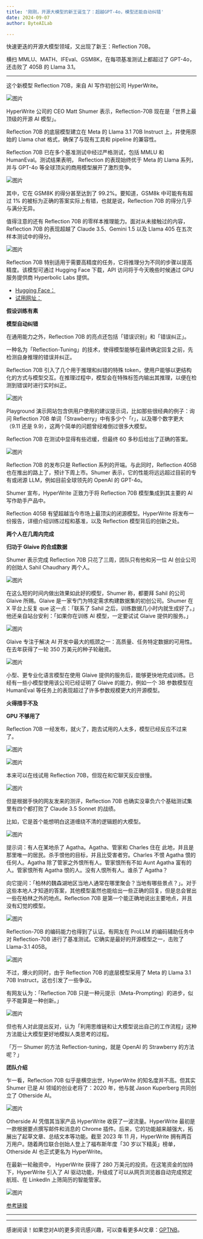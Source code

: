 ```yaml
---
title: '刚刚，开源大模型的新王诞生了：超越GPT-4o，模型还能自动纠错'
date: 2024-09-07
author: ByteAILab

---
```


快速更迭的开源大模型领域，又出现了新王：Reflection 70B。

横扫 MMLU、MATH、IFEval、GSM8K，在每项基准测试上都超过了 GPT-4o，还击败了 405B 的 Llama 3.1。

---


这个新模型 Reflection 70B，来自 AI 写作初创公司 HyperWrite。

![图片](https://image.jiqizhixin.com/uploads/editor/f88b9825-295b-4d47-839b-f7febd19c66b/640.png)

HyperWrite 公司的 CEO Matt Shumer 表示，Reflection-70B 现在是「世界上最顶级的开源 AI 模型」。

Reflection 70B 的底层模型建立在 Meta 的 Llama 3.1 70B Instruct 上，并使用原始的 Llama chat 格式，确保了与现有工具和 pipeline 的兼容性。

Reflection 70B 已在多个基准测试中经过严格测试，包括 MMLU 和 HumanEval。测试结果表明， Reflection 的表现始终优于 Meta 的 Llama 系列，并与 GPT-4o 等全球顶尖的商用模型展开了激烈竞争。

![图片](https://image.jiqizhixin.com/uploads/editor/05c80e4a-a5ad-4ace-9549-eee6885e820e/640.png)

其中，它在 GSM8K 的得分甚至达到了 99.2%。要知道，GSM8k 中可能有有超过 1% 的被标为正确的答案实际上有错，也就是说，Reflection 70B 的得分几乎与满分无异。

值得注意的还有 Reflection 70B 的零样本推理能力。面对从未接触过的内容，Reflection 70B 的表现超越了 Claude 3.5、Gemini 1.5 以及 Llama 405 在五次样本测试中的得分。

![图片](https://image.jiqizhixin.com/uploads/editor/ee5bf750-823b-4910-832e-3b5025ee7445/640.png)

Reflection 70B 特别适用于需要高精度的任务，它将推理分为不同的步骤以提高精度。该模型可通过 Hugging Face 下载，API 访问将于今天晚些时候通过 GPU 服务提供商 Hyperbolic Labs 提供。

- [Hugging Face：](https://huggingface.co/mattshumer/Reflection-70B)
- [试用网址：](https://reflection-playground-production.up.railway.app/)

**假设训练有素**

**模型自动纠错**

在通用能力之外，Reflection 70B 的亮点还包括「错误识别」和「错误纠正」。

一种名为「Reflection-Tuning」的技术，使得模型能够在最终确定回复之前，先检测自身推理的错误并纠正。

Reflection 70B 引入了几个用于推理和纠错的特殊 token，使用户能够以更结构化的方式与模型交互。在推理过程中，模型会在特殊标签内输出其推理，以便在检测到错误时进行实时纠正。

![图片](https://image.jiqizhixin.com/uploads/editor/e4d96a69-7ca5-4303-b748-46a6d032b4af/640.png)

Playground 演示网站包含供用户使用的建议提示词，比如那些很经典的例子：询问 Reflection 70B 单词「Strawberry」中有多少个「r」，以及哪个数字更大（9.11 还是 9.9），这两个简单的问题曾经难倒过很多大模型。

Reflection 70B 在测试中显得有些迟缓，但最终 60 多秒后给出了正确的答案。

![图片](https://image.jiqizhixin.com/uploads/editor/7d0d0ee7-d293-410c-8b57-88957fa24d29/640.png)

Reflection 70B 的发布只是 Reflection 系列的开端。与此同时，Reflection 405B 也在推出的路上了，预计下周上市。Shumer 表示，它的性能将远远超过目前的专有或闭源 LLM，例如目前全球领先的 OpenAI 的 GPT-4o。

Shumer 宣布，HyperWrite 正致力于将 Reflection 70B 模型集成到其主要的 AI 写作助手产品中。

Reflection 405B 有望超越当今市场上最顶尖的闭源模型。HyperWrite 将发布一份报告，详细介绍训练过程和基准，以及 Reflection 模型背后的创新之处。

**两个人在几周内完成**

**归功于 Glaive 的合成数据**

Shumer 表示完成 Reflection 70B 只花了三周，团队只有他和另一位 AI 创业公司的创始人 Sahil Chaudhary 两个人。

![图片](https://image.jiqizhixin.com/uploads/editor/422b0309-2bd2-4916-b1d7-6d2c40b22d64/640.png)

在这么短的时间内做出效果如此好的模型，Shumer 称，都要拜 Sahil 的公司 Glaive 所赐。Glaive 是一家专门为特定需求构建数据集的初创公司。Shumer 在 X 平台上反复 que 这一点：「联系了 Sahil 之后，训练数据几小时内就生成好了。」他还亲自站台安利：「如果你在训练 AI 模型，一定要试试 Glaive 提供的服务。」

![图片](https://image.jiqizhixin.com/uploads/editor/5933aee1-0eda-4f29-8a06-98961d2c0d9f/640.png)

Glaive 专注于解决 AI 开发中最大的瓶颈之一：高质量、任务特定数据的可用性。在去年获得了一轮 350 万美元的种子轮融资。

![图片](https://image.jiqizhixin.com/uploads/editor/8fa828d9-c163-4452-a0e7-09dd279a3c3d/640.png)

小型、更专业化语言模型在使用 Glaive 提供的服务后，能够更快地完成训练。已经有一些小模型使用该公司已经证明了 Glaive 的能力，例如一个 3B 参数模型在 HumanEval 等任务上的表现超过了许多参数规模更大的开源模型。

**火得措手不及**

**GPU 不够用了**

Reflection 70B 一经发布，就火了，跑去试用的人太多，模型已经反应不过来了。

![图片](https://image.jiqizhixin.com/uploads/editor/a35c22e4-3507-435e-a319-1fa90e0ae550/640.png)

![图片](https://image.jiqizhixin.com/uploads/editor/28282661-371c-4bd0-9e36-fdb1277bd3cc/640.png)

本来可以在线试用 Reflection 70B，但现在和它聊天反应很慢。

![图片](https://image.jiqizhixin.com/uploads/editor/d9f6629e-58e4-403f-a53c-fbe7a3f9748d/640.png)

但是根据手快的网友发来的测评，Reflection 70B 也确实没辜负六个基础测试集里有四个都打败了 Claude 3.5 Sonnet 的战绩。

比如，它是首个能想明白这道缠绕不清的逻辑题的大模型。

![图片](https://image.jiqizhixin.com/uploads/editor/24f3234f-d630-4120-9e57-dd0151dfe0a5/640.png)

提示词：有人在某地杀了 Agatha。Agatha、管家和 Charles 住在 此地，并且是那里唯一的居民。杀手恨他的目标，并且比受害者穷。Charles 不恨 Agatha 恨的任何人。Agatha 除了管家之外恨所有人。管家恨所有不如 Aunt Agatha 富有的人。管家恨所有 Agatha 恨的人。没有人恨所有人。谁杀了 Agatha？

向它提问：「柏林的魏森湖地区当地人通常在哪里聚会？当地有哪些景点？」。对于这些本地人才知道的答案，其他模型虽然也能给出一些正确的回复，但是总会冒出一些在柏林之外的地点。Reflection 70B 是第一个能正确地说出主要地点，并且没有幻觉的模型。

![图片](https://image.jiqizhixin.com/uploads/editor/1c07cf55-9bae-480f-9088-11f302a578cb/640.png)

Reflection-70B 的编码能力也得到了认证。有网友在 ProLLM 的编码辅助任务中对 Reflection-70B 进行了基准测试。它确实是最好的开源模型之一，击败了 Llama-3.1 405B。

![图片](https://image.jiqizhixin.com/uploads/editor/4f94bfb1-959c-4d0e-b910-c6568ce9f2be/640.png)

不过，爆火的同时，由于 Reflection 70B 的底层模型采用了 Meta 的 Llama 3.1 70B Instruct，这也引发了一些争议。

有网友认为：「Reflection 70B 只是一种元提示（Meta-Prompting）的进步，似乎不能算是一种创新。」

![图片](https://image.jiqizhixin.com/uploads/editor/479b5c84-a665-4762-8fe8-6223ce62922c/640.png)

但也有人对此提出反对，认为「利用思维链和让大模型说出自己的工作流程」这种方法能让大模型更好地模拟人类思考的过程。

「万一 Shumer 的方法 Reflection-tuning，就是 OpenAI 的 Strawberry 的方法呢？」

**团队介绍**

乍一看，Reflection 70B 似乎是横空出世，HyperWrite 的知名度并不高。但其实 Shumer 已是 AI 领域的创业老将了：2020 年，他与就 Jason Kuperberg 共同创立了 Otherside AI。

![图片](https://image.jiqizhixin.com/uploads/editor/db9bd1c3-34b8-4e02-a188-231476a0bb1b/640.png)

Otherside AI 凭借其当家产品 HyperWrite 收获了一波流量。HyperWrite 最初是一款根据要点撰写邮件和消息的 Chrome 插件。后来，它的功能越来越强大，拓展出了起草文章、总结文本等功能。截至 2023 年 11 月，HyperWrite 拥有两百万用户。随着两位联合创始人登上了福布斯年度「30 岁以下精英」榜单，Otherside AI 也正式更名为 HyperWrite。

在最新一轮融资中， HyperWrite 获得了 280 万美元的投资。在这笔资金的加持下，HyperWrite 引入了 AI 驱动功能，升级成了可以从网页浏览器自动完成预定航班、在 LinkedIn 上筛简历的智能管家。

![图片](https://image.jiqizhixin.com/uploads/editor/7310e2bb-4b73-4eb8-86c0-2e10cc9fff8e/640.gif)

[参考链接](https://venturebeat.com/ai/meet-the-new-most-powerful-open-source-ai-model-in-the-world-hyperwrites-reflection-70b/)

---
---
感谢阅读！如果您对AI的更多资讯感兴趣，可以查看更多AI文章：[GPTNB](https://gptnb.com)。